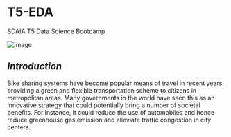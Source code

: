 # T5-EDA
SDAIA T5 Data Science Bootcamp

![image](https://media.istockphoto.com/vectors/public-city-bicycle-sharing-business-vector-flat-illustration-modern-vector-id1199831184?k=20&m=1199831184&s=612x612&w=0&h=51Vfnlf2E9tF9_E4q8plXlaLs2LNmfAFFZg3lYkn488=)


## *Introduction*
Bike sharing systems have become popular means of travel in recent years, providing
a green and flexible transportation scheme to citizens in metropolitan areas. Many
governments in the world have seen this as an innovative strategy that could
potentially bring a number of societal benefits. For instance, it could reduce the use
of automobiles and hence reduce greenhouse gas emission and alleviate traffic
congestion in city centers.
